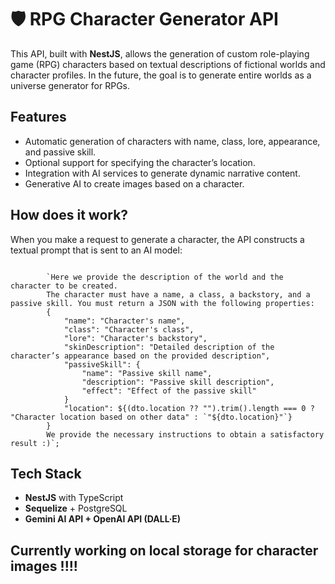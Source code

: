 <h1>🛡️ RPG Character Generator API</h1>

<p>
  This API, built with <strong>NestJS</strong>, allows the generation of custom role-playing game (RPG) characters based on textual descriptions of fictional worlds and character profiles.
  In the future, the goal is to generate entire worlds as a universe generator for RPGs.
</p>

<h2>Features</h2>
<ul>
  <li>Automatic generation of characters with name, class, lore, appearance, and passive skill.</li>
  <li>Optional support for specifying the character’s location.</li>
  <li>Integration with AI services to generate dynamic narrative content.</li>
  <li>Generative AI to create images based on a character.</li>
</ul>

<h2>How does it work?</h2>

<p>When you make a request to generate a character, the API constructs a textual prompt that is sent to an AI model:</p>

<pre><code>
        `Here we provide the description of the world and the character to be created.
        The character must have a name, a class, a backstory, and a passive skill. You must return a JSON with the following properties:
        {
            "name": "Character's name",
            "class": "Character's class",
            "lore": "Character's backstory",
            "skinDescription": "Detailed description of the character’s appearance based on the provided description",
            "passiveSkill": {
                "name": "Passive skill name",
                "description": "Passive skill description",
                "effect": "Effect of the passive skill"
            }
            "location": ${(dto.location ?? "").trim().length === 0 ? "Character location based on other data" : `"${dto.location}"`}  
        }
        We provide the necessary instructions to obtain a satisfactory result :)`;
</code></pre>

<h2>Tech Stack</h2>
<ul>
  <li><strong>NestJS</strong> with TypeScript</li>
  <li><strong>Sequelize</strong> + PostgreSQL</li>
  <li><strong>Gemini AI API + OpenAI API (DALL·E)</strong></li>
</ul>

<h2> Currently working on local storage for character images !!!! </h2>

